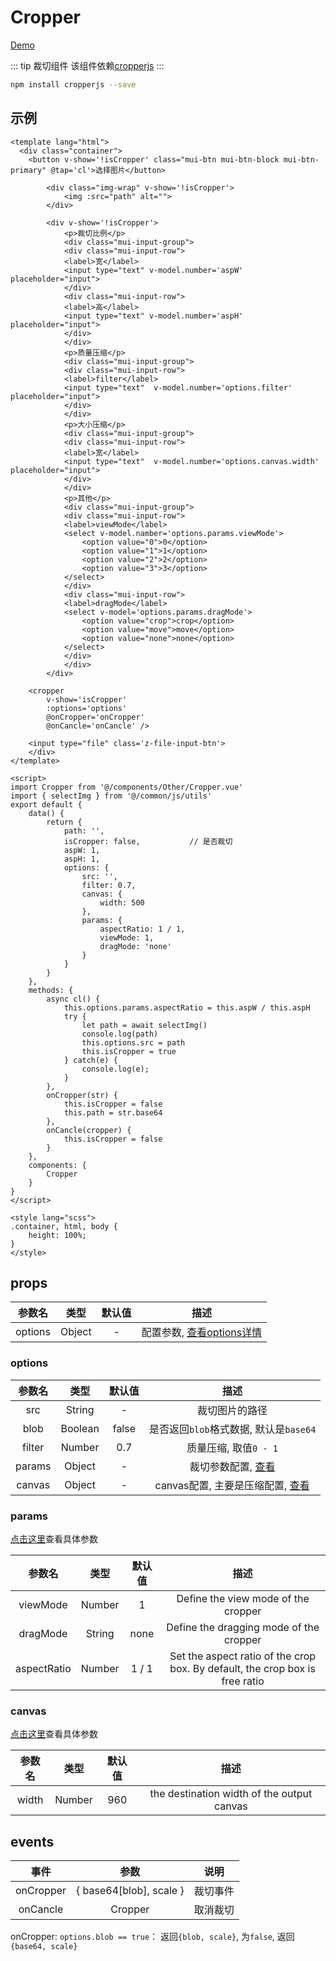 # Cropper
[Demo](http://infozx.gitee.io/infozx_temp/dist/module/cropper.html)

::: tip 裁切组件
该组件依赖[cropperjs](https://github.com/fengyuanchen/cropperjs)
:::
```bash
npm install cropperjs --save
```

## 示例
```vue{68}
<template lang="html">
  <div class="container">
  	<button v-show='!isCropper' class="mui-btn mui-btn-block mui-btn-primary" @tap='cl'>选择图片</button>

		<div class="img-wrap" v-show='!isCropper'>
			<img :src="path" alt="">
		</div>
		
		<div v-show='!isCropper'>
			<p>裁切比例</p>
			<div class="mui-input-group">
		    <div class="mui-input-row">
	        <label>宽</label>
	        <input type="text" v-model.number='aspW' placeholder="input">
		    </div>
		    <div class="mui-input-row">
	        <label>高</label>
	        <input type="text" v-model.number='aspH' placeholder="input">
		    </div>
			</div>
			<p>质量压缩</p>
			<div class="mui-input-group">
		    <div class="mui-input-row">
	        <label>filter</label>
	        <input type="text"  v-model.number='options.filter' placeholder="input">
		    </div>
			</div>
			<p>大小压缩</p>
			<div class="mui-input-group">
		    <div class="mui-input-row">
	        <label>宽</label>
	        <input type="text"  v-model.number='options.canvas.width' placeholder="input">
		    </div>
			</div>
			<p>其他</p>
			<div class="mui-input-group">
		    <div class="mui-input-row">
	        <label>viewMode</label>
	        <select v-model.namber='options.params.viewMode'>
	        	<option value="0">0</option>
	        	<option value="1">1</option>
	        	<option value="2">2</option>
	        	<option value="3">3</option>
	        </select>
		    </div>
		    <div class="mui-input-row">
	        <label>dragMode</label>
	        <select v-model='options.params.dragMode'>
	        	<option value="crop">crop</option>
	        	<option value="move">move</option>
	        	<option value="none">none</option>
	        </select>
		    </div>
			</div>
		</div>

  	<cropper 
  		v-show='isCropper'
  		:options='options'
  		@onCropper='onCropper'
  		@onCancle='onCancle' />

  	<input type="file" class='z-file-input-btn'>
	</div>
</template>

<script>
import Cropper from '@/components/Other/Cropper.vue'
import { selectImg } from '@/common/js/utils'
export default {
	data() {
		return {
			path: '',
			isCropper: false,			// 是否裁切
			aspW: 1,
			aspH: 1,
			options: {
				src: '',
				filter: 0.7,
				canvas: {
					width: 500
				},
				params: {
					aspectRatio: 1 / 1,
					viewMode: 1,
					dragMode: 'none'
				}
			}
		}
	},
	methods: {
		async cl() {
			this.options.params.aspectRatio = this.aspW / this.aspH
			try {
				let path = await selectImg()
				console.log(path)
				this.options.src = path
				this.isCropper = true
			} catch(e) {
				console.log(e);
			}
		},
		onCropper(str) {
			this.isCropper = false
			this.path = str.base64
		},
		onCancle(cropper) {
			this.isCropper = false
		}
	},
	components: {
		Cropper
	}
}
</script>

<style lang="scss">
.container, html, body {
	height: 100%;
}
</style>
```
## props
|参数名|类型|默认值|描述|
|:---:|:---:|:---:|:---:|
|options|Object|-|配置参数, [查看options详情](#options)|

### options
|参数名|类型|默认值|描述|
|:---:|:---:|:---:|:---:|
|src|String|-|裁切图片的路径|
|blob|Boolean|false|是否返回`blob`格式数据, 默认是`base64`|
|filter|Number|0.7|质量压缩, 取值`0 - 1`|
|params|Object|-|裁切参数配置, [查看](#params)|
|canvas|Object|-|canvas配置, 主要是压缩配置, [查看](#canvas)|

### params
[点击这里](https://github.com/fengyuanchen/cropperjs#options)查看具体参数

|参数名|类型|默认值|描述|
|:---:|:---:|:---:|:---:|
|viewMode|Number|1|Define the view mode of the cropper|
|dragMode|String|none|Define the dragging mode of the cropper|
|aspectRatio|Number|1 / 1|Set the aspect ratio of the crop box. By default, the crop box is free ratio|

### canvas
[点击这里](https://github.com/fengyuanchen/cropperjs#user-content-getcroppedcanvasoptions)查看具体参数

|参数名|类型|默认值|描述|
|:---:|:---:|:---:|:---:|
|width|Number|960|the destination width of the output canvas|

## events
|事件|参数|说明|
|:---:|:---:|:---:|
|onCropper|{ base64[blob], scale }|裁切事件|
|onCancle|Cropper|取消裁切|

onCropper: `options.blob == true`： 返回`{blob, scale}`, 为`false`, 返回`{base64, scale}`

